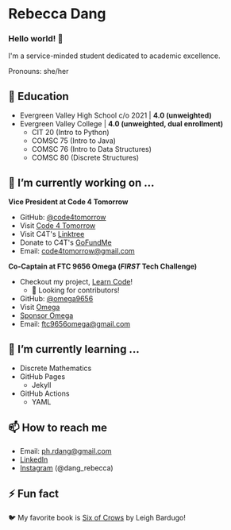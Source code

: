 # Rebecca Dang

### Hello world! 👋

I'm a service-minded student dedicated to academic excellence.

Pronouns: she/her

## 🍎 Education

- Evergreen Valley High School c/o 2021 \| **4.0 (unweighted)**
- Evergreen Valley College \| **4.0 (unweighted, dual enrollment)**
  - CIT 20 (Intro to Python)
  - COMSC 75 (Intro to Java)
  - COMSC 76 (Intro to Data Structures)
  - COMSC 80 (Discrete Structures)

## 🔭 I’m currently working on ...

**Vice President at Code 4 Tomorrow**

* GitHub: [@code4tomorrow](https://github.com/code4tomorrow)
* Visit [Code 4 Tomorrow](https://code4tomorrow.org)
* Visit C4T's [Linktree](https://linktr.ee/code4tomorrow)
* Donate to C4T's [GoFundMe](https://gf.me/u/x4zn9m)
* Email: [code4tomorrow@gmail.com](mailto:code4tomorrow@gmail.com)

**Co-Captain at FTC 9656 Omega (*FIRST* Tech Challenge)**

* Checkout my project, [Learn Code](https://omega9656.github.io/learn-code)!
  * 👯 Looking for contributors!
* GitHub: [@omega9656](https://github.com/omega9656)
* Visit [Omega](https://omegarobotics.wordpress.com)
* [Sponsor Omega](https://bit.ly/sponsoromega)
* Email: [ftc9656omega@gmail.com](mailto:ftc9656omega@gmail.com)

## 🌱 I’m currently learning ...

- Discrete Mathematics
- GitHub Pages
  - Jekyll
- GitHub Actions
  - YAML
  
## 📫 How to reach me

- Email: [ph.rdang@gmail.com](mailto:ph.rdang@gmail.com)
- [LinkedIn](https://linkedin.com/in/dang-rebecca)
- [Instagram](https://instagram.com/dang_rebecca) (@dang_rebecca)

## ⚡ Fun fact

🐦 My favorite book is [Six of Crows](https://www.goodreads.com/book/show/23437156-six-of-crows) by Leigh Bardugo!


<!--
Here are some ideas to get you started:
- 👯 I’m looking to collaborate on ...
- 🤔 I’m looking for help with ...
- 💬 Ask me about ...
-->
